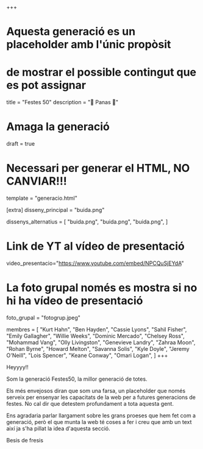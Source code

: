 +++
# Aquesta generació es un placeholder amb l'únic propòsit
# de mostrar el possible contingut que es pot assignar

title = "Festes 50"
description = "🍞 Panas 🍞"

# Amaga la generació
draft = true

# Necessari per generar el HTML, NO CANVIAR!!!
template = "generacio.html"

[extra]
disseny_principal = "buida.png"

dissenys_alternatius = [
    "buida.png",
    "buida.png",
    "buida.png",
]

# Link de YT al vídeo de presentació
video_presentacio="https://www.youtube.com/embed/NPCQuSjEYdA"

# La foto grupal només es mostra si no hi ha vídeo de presentació
foto_grupal = "fotogrup.jpeg"

membres = [
    "Kurt Hahn",
    "Ben Hayden",
    "Cassie Lyons",
    "Sahil Fisher",
    "Emily Gallagher",
    "Willie Weeks",
    "Dominic Mercado",
    "Chelsey Ross",
    "Mohammad Vang",
    "Olly Livingston",
    "Genevieve Landry",
    "Zahraa Moon",
    "Rohan Byrne",
    "Howard Melton",
    "Savanna Solis",
    "Kyle Doyle",
    "Jeremy O'Neill",
    "Lois Spencer",
    "Keane Conway",
    "Omari Logan",
]
+++

Heyyyy!! 

Som la generació Festes50, la millor generació de totes.

Els més envejosos diran que som una farsa, un placeholder que només serveix per ensenyar les capacitats de la web per a futures generacions de festes. No cal dir que detestem profundament a tota aquesta gent.

Ens agradaria parlar llargament sobre les grans proeses que hem fet com a generació, però el que munta la web té coses a fer i creu que amb un text així ja s'ha pillat la idea d'aquesta secció.

Besis de fresis
